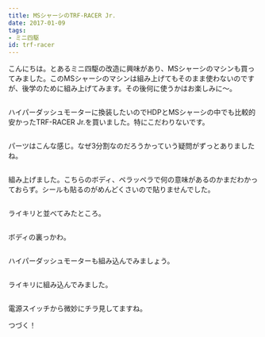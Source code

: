 ```yaml
---
title: MSシャーシのTRF-RACER Jr.
date: 2017-01-09
tags:
- ミニ四駆
id: trf-racer
---
```


<p class="sentence">
こんにちは。とあるミニ四駆の改造に興味があり、MSシャーシのマシンも買ってみました。このMSシャーシのマシンは組み上げてもそのまま使わないのですが、後学のために組み上げてみます。その後何に使うかはお楽しみに〜。
</p>
<div class="center"><img class="img-fluid" src="/photo/diary/2017.01.09_01.jpg" alt=""></div>
<p class="sentence spacing">ハイパーダッシュモーターに換装したいのでHDPとMSシャーシの中でも比較的安かったTRF-RACER Jr.を買いました。特にこだわりないです。</p>
<div class="center"><img class="img-fluid" src="/photo/diary/2017.01.09_02.jpg" alt=""></div>
<p class="sentence spacing">パーツはこんな感じ。なぜ3分割なのだろうかっていう疑問がずっとありましたね。</p>
<div class="center"><img class="img-fluid" src="/photo/diary/2017.01.09_03.jpg" alt=""></div>
<p class="sentence spacing">組み上げました。こちらのボディ、ペラッペラで何の意味があるのかまだわかっておらず。シールも貼るのがめんどくさいので貼りませんでした。</p>
<div class="center"><img class="img-fluid" src="/photo/diary/2017.01.09_04.jpg" alt=""></div>
<p class="sentence spacing">ライキリと並べてみたところ。</p>
<div class="center"><img class="img-fluid" src="/photo/diary/2017.01.09_05.jpg" alt=""></div>
<p class="sentence spacing">ボディの裏っかわ。</p>
<div class="center"><img class="img-fluid" src="/photo/diary/2017.01.09_06.jpg" alt=""></div>
<p class="sentence spacing">ハイパーダッシュモーターも組み込んでみましょう。</p>
<div class="center"><img class="img-fluid" src="/photo/diary/2017.01.09_07.jpg" alt=""></div>
<p class="sentence spacing">ライキリに組み込んでみました。</p>
<div class="center"><img class="img-fluid" src="/photo/diary/2017.01.09_08.jpg" alt=""></div>
<p class="sentence spacing">電源スイッチから微妙にチラ見してますね。</p>
<p class="sentence spacing">つづく！</p>
